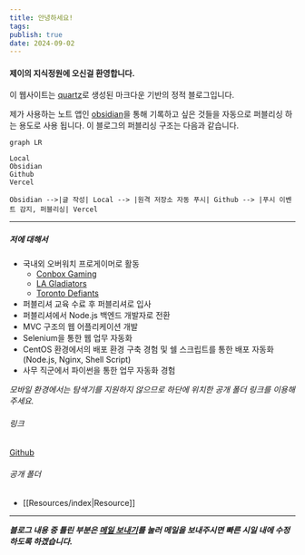 ```yaml
---
title: 안녕하세요!
tags: 
publish: true
date: 2024-09-02
---
```


#### 제이의 지식정원에 오신걸 환영합니다.

이 웹사이트는 [quartz](https://quartz.jzhao.xyz)로 생성된 마크다운 기반의 정적 블로그입니다.

제가 사용하는 노트 앱인 [obsidian](https://obsidian.md)을 통해 기록하고 싶은 것들을 자동으로 퍼블리싱 하는 용도로 사용 됩니다. 이 블로그의 퍼블리싱 구조는 다음과 같습니다.

```mermaid
graph LR

Local
Obsidian
Github
Vercel

Obsidian -->|글 작성| Local --> |원격 저장소 자동 푸시| Github --> |푸시 이벤트 감지, 퍼블리싱| Vercel
```

---
##### 저에 대해서

- 국내외 오버워치 프로게이머로 활동
	- [Conbox Gaming](https://liquipedia.net/overwatch/CONBOX)
	- [LA Gladiators](https://liquipedia.net/overwatch/Los_Angeles_Gladiators)
	- [Toronto Defiants](https://liquipedia.net/overwatch/Toronto_Defiant)
- 퍼블리셔 교육 수료 후 퍼블리셔로 입사
- 퍼블리셔에서 Node.js 백엔드 개발자로 전환
- MVC 구조의 웹 어플리케이션 개발
- Selenium을 통한 웹 업무 자동화
- CentOS 환경에서의 배포 환경 구축 경험 및 쉘 스크립트를 통한 배포 자동화 (Node.js, Nginx, Shell Script)
- 사무 직군에서 파이썬을 통한 업무 자동화 경험

_모바일 환경에서는 탐색기를 지원하지 않으므로 하단에 위치한 공개 폴더 링크를 이용해주세요._
###### 링크
[Github](https://github.com/choiexe1)

###### 공개 폴더
- [[Resources/index|Resource]]

---

___블로그 내용 중 틀린 부분은 [메일 보내기](mailto:choiexe1@gmail.com)를 눌러 메일을 보내주시면 빠른 시일 내에 수정하도록 하겠습니다.___